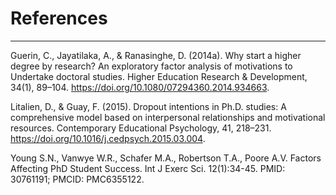 # References

- - - - - - - - - - - - - 

Guerin, C., Jayatilaka, A., & Ranasinghe, D. (2014a). Why start a higher 
	degree by research? An exploratory factor analysis of motivations to 
    Undertake doctoral studies. Higher Education Research & 
	Development, 34(1), 89–104. 
	https://doi.org/10.1080/07294360.2014.934663.

Litalien, D., & Guay, F. (2015). Dropout intentions in Ph.D. studies: A 
	comprehensive model based on interpersonal relationships and 
	motivational resources. Contemporary Educational Psychology, 41, 
	218–231. https://doi.org/10.1016/j.cedpsych.2015.03.004.

Young S.N., Vanwye W.R., Schafer M.A., Robertson T.A., Poore A.V. Factors 
	Affecting PhD Student Success. Int J Exerc Sci. 12(1):34-45.
	PMID: 30761191; PMCID: PMC6355122.